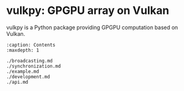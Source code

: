 # vulkpy: GPGPU array on Vulkan

vulkpy is a Python package providing GPGPU computation based on Vulkan.



```{toctree}
:caption: Contents
:maxdepth: 1

./broadcasting.md
./synchronization.md
./example.md
./development.md
./api.md
```
